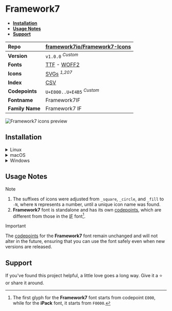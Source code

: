 # Framework7

- [**Installation**](#installation)
- [**Usage Notes**](#usage-notes)
- [**Support**](#support)

| Repo            | [framework7io/Framework7-Icons](https://github.com/framework7io/Framework7-Icons)                                                                                                   |
| :-------------- | :---------------------------------------------------------------------------------------------------------------------------------------------------------------------------------- |
| **Version**     | `v1.0.0` <sup>_Custom_</sup>                                                                                                                                                        |
| **Fonts**       | [TTF](https://raw.githubusercontent.com/iconicFonts/if/main/fonts/TTF/Framework7.ttf) - [WOFF2](https://raw.githubusercontent.com/iconicFonts/if/main/fonts/WOFF2/Framework7.woff2) |
| **Icons**       | [SVGs](https://github.com/iconicFonts/if/tree/main/packs/Framework7/svgs) <sup>_1,207_</sup>                                                                                        |
| **Index**       | [CSV](https://github.com/iconicFonts/if/blob/main/indices/Framework7.csv)                                                                                                           |
| **Codepoints**  | `U+E000..U+E4B5` <sup>_Custom_</sup>                                                                                                                                                |
| **Fontname**    | Framework7IF                                                                                                                                                                        |
| **Family Name** | Framework7 IF                                                                                                                                                                       |

<picture>
  <source media="(prefers-color-scheme: dark)" srcset="https://raw.githubusercontent.com/iconicFonts/if/main/imgs/Framework7_dark.png">
  <img alt="Framework7 icons preview" src="https://raw.githubusercontent.com/iconicFonts/if/main/imgs/Framework7_light.png">
</picture>

## Installation

<details>

<summary>Linux</summary>

```sh
curl -o ~/.local/share/fonts/Framework7.ttf https://raw.githubusercontent.com/iconicFonts/if/main/fonts/TTF/Framework7.ttf
```

Refresh font cache:

```sh
fc-cache -f ~/.local/share/fonts
```

</details>

<details>

<summary>macOS</summary>

```sh
curl -o ~/Library/Fonts/Framework7.ttf https://raw.githubusercontent.com/iconicFonts/if/main/fonts/TTF/Framework7.ttf
```

</details>

<details>

<summary>Windows</summary>

```sh
curl -o C:\Windows\Fonts\Framework7.ttf https://raw.githubusercontent.com/iconicFonts/if/main/fonts/TTF/Framework7.ttf
```

</details>

## Usage Notes

> [!NOTE]
>
> 1. The suffixes of icons were adjusted from `_square`, `_circle`, and `_fill` to `-N`, where `N` represents a number, until a unique icon name was found.
> 2. **Framework7** font is standalone and has its own [codepoints](https://github.com/iconicFonts/if/blob/main/indices/Framework7.csv), which are different from those in the [IF](https://github.com/iconicFonts/if/blob/main/indices/if.csv) font[^1].

> [!IMPORTANT]  
> The [codepoints](https://github.com/iconicFonts/if/blob/main/indices/Framework7.csv) for the **Framework7** font remain unchanged and will not alter in the future, ensuring that you can use the font safely even when new versions are released.

## Support

If you've found this project helpful, a little love goes a long way. Give it a :star: or share it around.

[^1]: The first glyph for the **Framework7** font starts from codepoint `E000`, while for the **iPack** font, it starts from `F0000`.
